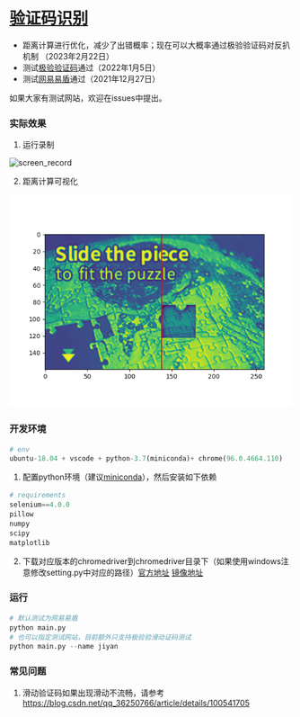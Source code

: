 # [验证码识别](https://github.com/yylime/hdyzm)

   - 距离计算进行优化，减少了出错概率；现在可以大概率通过极验验证码对反扒机制 （2023年2月22日）
   - 测试[极验验证码](https://www.geetest.com/en/demo)通过（2022年1月5日）
   - 测试[网易易盾](!http://dun.163.com/trial/sense)通过（2021年12月27日）

如果大家有测试网站，欢迎在issues中提出。

### 实际效果

1. 运行录制

![screen_record](imgs/screen_record.gif)



2. 距离计算可视化

![距离结果可视化](imgs/valid.png)

### 开发环境

```python
# env
ubuntu-18.04 + vscode + python-3.7(miniconda)+ chrome(96.0.4664.110)
```
1. 配置python环境（建议[miniconda](https://docs.conda.io/en/latest/miniconda.html)），然后安装如下依赖

```python
# requirements
selenium==4.0.0
pillow
numpy
scipy
matplotlib
```

2. 下载对应版本的chromedriver到chromedriver目录下（如果使用windows注意修改setting.py中对应的路径）[官方地址](https://chromedriver.chromium.org/downloads)     [镜像地址](https://npm.taobao.org/mirrors/chromedriver/)

### 运行

   ```python
   # 默认测试为网易易盾
   python main.py
   # 也可以指定测试网站，目前额外只支持极验验滑动证码测试
   python main.py --name jiyan
   ```

### 常见问题

1. 滑动验证码如果出现滑动不流畅，请参考 https://blog.csdn.net/qq_36250766/article/details/100541705
